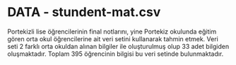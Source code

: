 # DATA - stundent-mat.csv

Portekizli lise öğrencilerinin final notlarını, yine Portekiz okulunda eğitim gören orta okul öğrencilerine ait veri setini kullanarak tahmin etmek. Veri seti 2 farklı orta okuldan alınan bilgiler ile oluşturulmuş olup 33 adet bilgiden oluşmaktadır. Toplam 395 öğrencinin bilgisi bu veri setinde bulunmaktadır.
